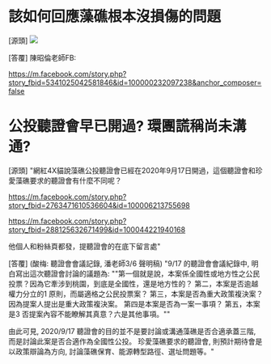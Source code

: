 # 該如何回應藻礁根本沒損傷的問題
[源頭]
![](https://i.imgur.com/rJV6p9v.png)

[答覆]
陳昭倫老師FB: 

https://m.facebook.com/story.php?story_fbid=5341025042581846&id=100000232097238&anchor_composer=false

# 公投聽證會早已開過? 環團謊稱尚未溝通?

[源頭]
"網紅4X貓說藻礁公投聽證會已經在2020年9月17日開過，這個聽證會和珍愛藻礁要求的聽證會有什麼不同呢？

https://m.facebook.com/story.php?story_fbid=2763471610536604&id=100006213755698

https://m.facebook.com/story.php?story_fbid=288125632671499&id=100044221940168

他個人和粉絲頁都發，提聽證會的在底下留言處"

[答覆]
(酸梅: 聽證會會議記錄, 潘老師3/6 聲明稿)
"9/17 的聽證會會議紀錄中, 明白寫出這次聽證會討論的議題為:
""第一個就是說，本案係全國性或地方性之公民投票？因為它牽涉到桃園，到底是全國性，還是地方性的？
第二，本案是否逾越權力分立的1 原則，而屬適格之公民投票案？
第三，本案是否為重大政策複決案？因為提案人提出是重大政策複決案。
第四是本案是否為一案一事項？
第五，本案是3 否提案內容不能瞭解其真意？六是其他事項。""

由此可見, 2020/9/17 聽證會的目的並不是要討論或溝通藻礁是否合適承蓋三階, 而是討論此案是否合適作為全國性公投。
珍愛藻礁要求的聽證會, 則預計期待會是以政策辯論為方向, 討論藻礁保育、能源轉型路徑、選址問題等。"